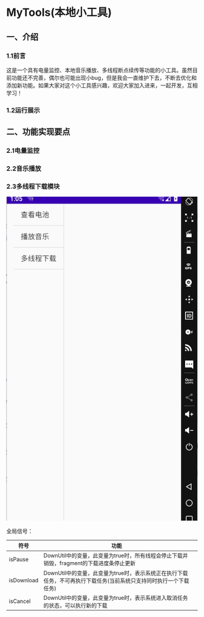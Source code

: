 # MyTools(本地小工具)

## 一、介绍

### 1.1前言

​		这是一个具有电量监控、本地音乐播放、多线程断点续传等功能的小工具。虽然目前功能还不完善，偶尔也可能出现小bug，但是我会一直维护下去，不断去优化和添加新功能。如果大家对这个小工具感兴趣，欢迎大家加入进来，一起开发，互相学习！

### 1.2运行展示

## 二、功能实现要点

### 2.1电量监控

### 2.2音乐播放

### 2.3多线程下载模块

![多线程下载](https://github.com/hcf1/MyTools/blob/master/%E5%A4%9A%E7%BA%BF%E7%A8%8B%E4%B8%8B%E8%BD%BD.gif)

全局信号：

| 符号       | 功能                                                         |      |
| ---------- | ------------------------------------------------------------ | ---- |
| isPause    | DownUtil中的变量，此变量为true时，所有线程会停止下载并销毁，fragment的下载进度条停止更新 |      |
| isDownload | DownUtil中的变量，此变量为true时，表示系统正在执行下载任务，不可再执行下载任务(当前系统只支持同时执行一个下载任务) |      |
| isCancel   | DownUtil中的变量，此变量为true时，表示系统进入取消任务的状态，可以执行新的下载 |      |

